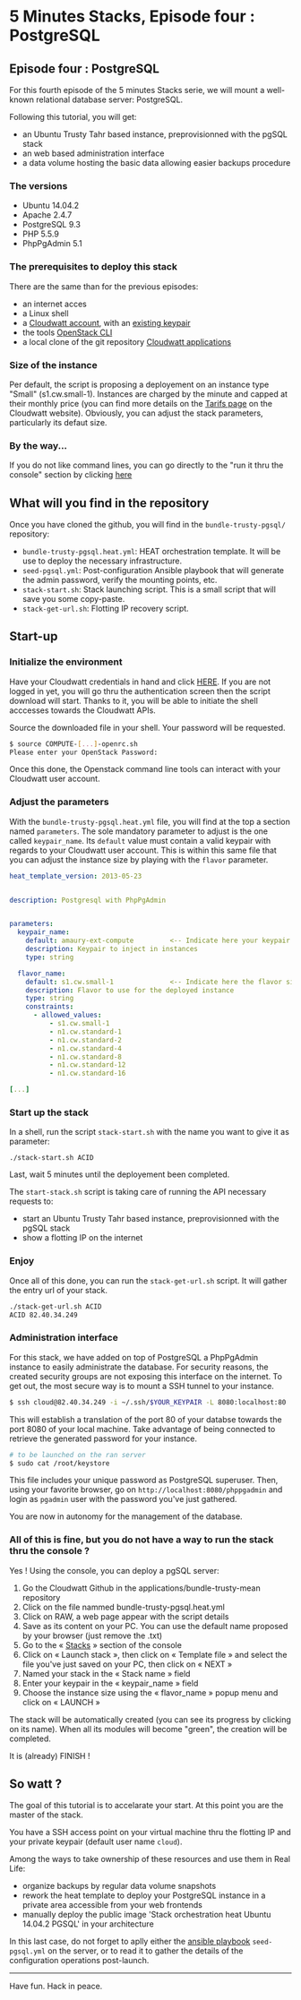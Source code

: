 # 5 Minutes Stacks, Episode four : PostgreSQL

## Episode four : PostgreSQL

For this fourth episode of the 5 minutes Stacks serie, we will mount a well-known relational database server: PostgreSQL. 

Following this tutorial, you will get:

* an Ubuntu Trusty Tahr based instance, preprovisionned with the pgSQL stack
* an web based administration interface
* a data volume hosting the basic data allowing easier backups procedure 

### The versions

* Ubuntu 14.04.2
* Apache 2.4.7
* PostgreSQL 9.3
* PHP 5.5.9
* PhpPgAdmin 5.1

### The prerequisites to deploy this stack

There are the same than for the previous episodes:

* an internet acces
* a Linux shell
* a [Cloudwatt account](https://www.cloudwatt.com/authentification), with an [existing keypair](https://console.cloudwatt.com/project/access_and_security/?tab=access_security_tabs__keypairs_tab)
* the tools [OpenStack CLI](http://docs.openstack.org/cli-reference/content/install_clients.html)
* a local clone of the git repository [Cloudwatt applications](https://github.com/cloudwatt/applications)

### Size of the instance

Per default, the script is proposing a deployement on an instance type "Small" (s1.cw.small-1). Instances are charged by the minute and capped at their monthly price (you can find more details on the [Tarifs page](https://www.cloudwatt.com/fr/produits/tarifs.html) on the Cloudwatt website). Obviously, you can adjust the stack parameters, particularly its defaut size.

### By the way...

If you do not like command lines, you can go directly to the "run it thru the console" section by clicking [here](#console) 

## What will you find in the repository

Once you have cloned the github, you will find in the `bundle-trusty-pgsql/` repository:

* `bundle-trusty-pgsql.heat.yml`: HEAT orchestration template. It will be use to deploy the necessary infrastructure.
* `seed-pgsql.yml`: Post-configuration Ansible playbook that will generate the admin password, verify the mounting points, etc.
* `stack-start.sh`: Stack launching script. This is a small script that will save you some copy-paste.
* `stack-get-url.sh`: Flotting IP recovery script.

## Start-up

### Initialize the environment

Have your Cloudwatt credentials in hand and click [HERE](https://console.cloudwatt.com/project/access_and_security/api_access/openrc/). 
If you are not logged in yet, you will go thru the authentication screen then the script download will start. Thanks to it, you will be able to initiate the shell acccesses towards the Cloudwatt APIs.

Source the downloaded file in your shell. Your password will be requested. 

~~~ bash
$ source COMPUTE-[...]-openrc.sh
Please enter your OpenStack Password:

~~~

Once this done, the Openstack command line tools can interact with your Cloudwatt user account.

### Adjust the parameters

With the `bundle-trusty-pgsql.heat.yml` file, you will find at the top a section named `parameters`. The sole mandatory parameter to adjust is the one called `keypair_name`. Its `default` value must contain a valid keypair with regards to your Cloudwatt user account. This is within this same file that you can adjust the instance size by playing with the `flavor` parameter.

~~~ yaml
heat_template_version: 2013-05-23


description: Postgresql with PhpPgAdmin


parameters:
  keypair_name:
    default: amaury-ext-compute         <-- Indicate here your keypair
    description: Keypair to inject in instances
    type: string

  flavor_name:
    default: s1.cw.small-1              <-- Indicate here the flavor size
    description: Flavor to use for the deployed instance
    type: string
    constraints:
      - allowed_values:
          - s1.cw.small-1
          - n1.cw.standard-1
          - n1.cw.standard-2
          - n1.cw.standard-4
          - n1.cw.standard-8
          - n1.cw.standard-12
          - n1.cw.standard-16

[...]
~~~

### Start up the stack

In a shell, run the script `stack-start.sh` with the name you want to give it as parameter:

~~~
./stack-start.sh ACID
~~~

Last, wait 5 minutes until the deployement been completed.

The `start-stack.sh` script is taking care of running the API necessary requests to: 

* start an Ubuntu Trusty Tahr based instance, preprovisionned with the pgSQL stack
* show a flotting IP on the internet


### Enjoy

Once all of this done, you can run the `stack-get-url.sh` script. It will gather the entry url of your stack.

~~~ bash
./stack-get-url.sh ACID
ACID 82.40.34.249
~~~ 

### Administration interface

For this stack, we have added on top of PostgreSQL a PhpPgAdmin instance to easily administrate the database.
For security reasons, the created security groups are not exposing this interface on the internet. To get out, the most secure way is to mount a SSH tunnel to your instance.

~~~ bash
$ ssh cloud@82.40.34.249 -i ~/.ssh/$YOUR_KEYPAIR -L 8080:localhost:80
~~~

This will establish a translation of the port 80 of your databse towards the port 8080 of your local machine. Take advantage of being connected to retrieve the generated password for your instance.


~~~ bash
# to be launched on the ran server
$ sudo cat /root/keystore
~~~

This file includes your unique password as PostgreSQL superuser.
Then, using your favorite browser, go on `http://localhost:8080/phppgadmin` and login as `pgadmin` user with the password you've just gathered.

You are now in autonomy for the management of the database.


<a name="console" />

### All of this is fine, but you do not have a way to run the stack thru the console ?

Yes ! Using the console, you can deploy a pgSQL server:

1. Go the Cloudwatt Github in the applications/bundle-trusty-mean repository
2. Click on the file nammed bundle-trusty-pgsql.heat.yml
3. Click on RAW, a web page appear with the script details
4. Save as its content on your PC. You can use the default name proposed by your browser (just remove the .txt)
5. Go to the « [Stacks](https://console.cloudwatt.com/project/stacks/) » section of the console
6. Click on « Launch stack », then click on « Template file » and select the file you've just saved on your PC, then click on « NEXT »
7. Named your stack in the « Stack name » field
8. Enter your keypair in the « keypair_name » field
9. Choose the instance size using the « flavor_name » popup menu and click on « LAUNCH »

The stack will be automatically created (you can see its progress by clicking on its name). When all its modules will become "green", the creation will be completed.

It is (already) FINISH !


## So watt ?

The goal of this tutorial is to accelarate your start. At this point you are the master of the stack.

You have a SSH access point on your virtual machine thru the flotting IP and your private keypair (default user name `cloud`).

Among the ways to take ownership of these resources and use them in Real Life:

* organize backups by regular data volume snapshots
* rework the heat template to deploy your PostgreSQL instance in a private area accessible from your web frontends
* manually deploy the public image 'Stack orchestration heat Ubuntu 14.04.2 PGSQL' in your architecture

In this last case, do not forget to aplly either the [ansible playbook](http://docs.ansible.com/playbooks.html) `seed-pgsql.yml` on the server, or to read it to gather the details of the configuration operations post-launch.


-----
Have fun. Hack in peace.
